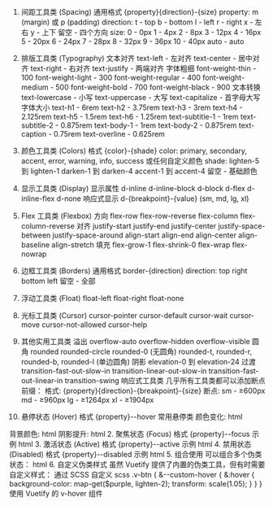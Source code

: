1. 间距工具类 (Spacing)
通用格式
{property}{direction}-{size}
property: m (margin) 或 p (padding)
direction:
t - top
b - bottom
l - left
r - right
x - 左右
y - 上下
留空 - 四个方向
size:
0 - 0px
1 - 4px
2 - 8px
3 - 12px
4 - 16px
5 - 20px
6 - 24px
7 - 28px
8 - 32px
9 - 36px
10 - 40px
auto - auto
2. 排版工具类 (Typography)
文本对齐
text-left - 左对齐
text-center - 居中对齐
text-right - 右对齐
text-justify - 两端对齐
字体粗细
font-weight-thin - 100
font-weight-light - 300
font-weight-regular - 400
font-weight-medium - 500
font-weight-bold - 700
font-weight-black - 900
文本转换
text-lowercase - 小写
text-uppercase - 大写
text-capitalize - 首字母大写
字体大小
text-h1 - 6rem
text-h2 - 3.75rem
text-h3 - 3rem
text-h4 - 2.125rem
text-h5 - 1.5rem
text-h6 - 1.25rem
text-subtitle-1 - 1rem
text-subtitle-2 - 0.875rem
text-body-1 - 1rem
text-body-2 - 0.875rem
text-caption - 0.75rem
text-overline - 0.625rem
3. 颜色工具类 (Colors)
格式
{color}-{shade}
color: primary, secondary, accent, error, warning, info, success 或任何自定义颜色
shade:
lighten-5 到 lighten-1
darken-1 到 darken-4
accent-1 到 accent-4
留空 - 基础颜色
4. 显示工具类 (Display)
显示属性
d-inline
d-inline-block
d-block
d-flex
d-inline-flex
d-none
响应式显示
d-{breakpoint}-{value} (sm, md, lg, xl)
5. Flex 工具类 (Flexbox)
方向
flex-row
flex-row-reverse
flex-column
flex-column-reverse
对齐
justify-start
justify-end
justify-center
justify-space-between
justify-space-around
align-start
align-end
align-center
align-baseline
align-stretch
填充
flex-grow-1
flex-shrink-0
flex-wrap
flex-nowrap
6. 边框工具类 (Borders)
通用格式
border-{direction}
direction:
top
right
bottom
left
留空 - 全部
7. 浮动工具类 (Float)
float-left
float-right
float-none
8. 光标工具类 (Cursor)
cursor-pointer
cursor-default
cursor-wait
cursor-move
cursor-not-allowed
cursor-help
9. 其他实用工具类
溢出
overflow-auto
overflow-hidden
overflow-visible
圆角
rounded
rounded-circle
rounded-0 (无圆角)
rounded-t, rounded-r, rounded-b, rounded-l (单边圆角)
阴影
elevation-0 到 elevation-24
过渡
transition-fast-out-slow-in
transition-linear-out-slow-in
transition-fast-out-linear-in
transition-swing
响应式工具类
几乎所有工具类都可以添加断点前缀：
格式: {property}{direction}-{breakpoint}-{size}
断点:
sm - ≥600px
md - ≥960px
lg - ≥1264px
xl - ≥1904px


1. 悬停状态 (Hover)
格式
{property}--hover
常用悬停类
颜色变化:
html
<template>
  <v-btn class="primary--hover">悬停时变主色</v-btn>
  <div class="secondary--text text--hover">悬停时文本变次要色</div>
</template>
背景颜色:
html
<template>
  <div class="hoverable accent--hover">悬停时背景变强调色</div>
</template>
阴影提升:
html
<template>
  <v-card class="elevation-2 elevation-4--hover">悬停时阴影加深</v-card>
</template>
2. 聚焦状态 (Focus)
格式
{property}--focus
示例
html
<template>
  <v-text-field class="primary--focus" label="聚焦时边框变主色"></v-text-field>
  <v-btn class="accent--focus">聚焦时变强调色</v-btn>
</template>
3. 激活状态 (Active)
格式
{property}--active
示例
html
<template>
  <v-btn class="error--active">激活时变错误色</v-btn>
</template>
4. 禁用状态 (Disabled)
格式
{property}--disabled
示例
html
<template>
  <v-btn disabled class="primary--disabled">禁用状态</v-btn>
</template>
5. 组合使用
可以组合多个伪类状态：
html
<template>
  <v-btn class="primary--hover error--active">悬停主色/激活错误色</v-btn>
</template>
6. 自定义伪类样式
虽然 Vuetify 提供了内置的伪类工具，但有时需要自定义样式：
通过 SCSS 自定义
scss
.v-btn {
  &--custom-hover {
    &:hover {
      background-color: map-get($purple, lighten-2);
      transform: scale(1.05);
    }
  }
}
使用 Vuetify 的 v-hover 组件
<template>
  <v-hover v-slot="{ hover }">
    <v-card
      :elevation="hover ? 12 : 2"
      :class="{ 'primary--text': hover }"
    >
      悬停效果
    </v-card>
  </v-hover>
</template>